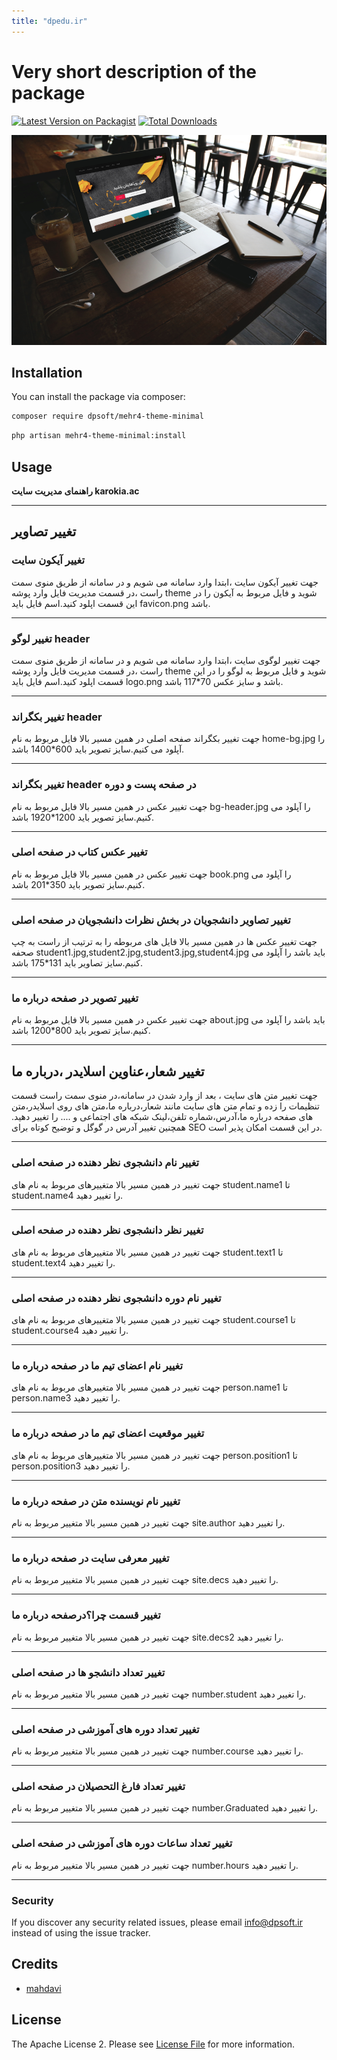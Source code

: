 ```yaml
---
title: "dpedu.ir"
---
```


# Very short description of the package

[![Latest Version on Packagist](https://img.shields.io/packagist/v/dpsoft/mehr4-theme-minimal.svg?style=flat-square)](https://packagist.org/packages/dpsoft/mehr4-theme-minimal)
[![Total Downloads](https://img.shields.io/packagist/dt/dpsoft/mehr4-theme-minimal.svg?style=flat-square)](https://packagist.org/packages/dpsoft/mehr4-theme-minimal)

![my package](karokia.jpg)

## Installation

You can install the package via composer:

```bash
composer require dpsoft/mehr4-theme-minimal
```
```bash
php artisan mehr4-theme-minimal:install
```

## Usage

**راهنمای  مدیریت سایت karokia.ac**
____
## تغییر تصاویر

### تغییر آیکون سایت

جهت تغییر آیکون سایت ،ابتدا وارد سامانه می شویم و در سامانه از طریق منوی سمت راست ،در قسمت مدیریت فایل وارد پوشه theme شوید و فایل مربوط به آیکون را در این قسمت اپلود کنید.اسم فایل باید favicon.png باشد.
___
### تغییر لوگو header

جهت تغییر لوگوی سایت ،ابتدا وارد سامانه می شویم و در سامانه از طریق منوی سمت راست ،در قسمت مدیریت فایل وارد پوشه theme شوید و فایل مربوط به لوگو را در این قسمت اپلود کنید.اسم فایل باید logo.png باشد و سایز عکس 70*117 باشد.

___

### تغییر بکگراند header

جهت تغییر بکگراند صفحه اصلی در همین مسیر بالا فایل مربوط به نام home-bg.jpg را آپلود می کنیم.سایز تصویر باید 600*1400 باشد.
___

### تغییر بکگراند header در صفحه پست و دوره
جهت تغییر عکس در همین مسیر بالا فایل مربوط به نام bg-header.jpg را آپلود می کنیم.سایز تصویر باید 1200*1920 باشد.
___
### تغییر عکس کتاب در صفحه اصلی 
جهت تغییر عکس در همین مسیر بالا فایل مربوط به نام book.png را آپلود می کنیم.سایز تصویر باید 350*201 باشد.
___
### تغییر تصاویر دانشجویان در بخش نظرات دانشجویان در صفحه اصلی
جهت تغییر عکس ها در همین مسیر بالا فایل های مربوطه را به ترتیب از راست به چپ صحفه student1.jpg,student2.jpg,student3.jpg,student4.jpg باید باشد را آپلود می کنیم.سایز تصاویر باید 131*175 باشد.
___
### تغییر تصویر در صفحه درباره ما  
جهت تغییر عکس در همین مسیر بالا فایل مربوط به نام about.jpg باید باشد را آپلود می کنیم.سایز تصویر باید 800*1200 باشد.

___

## تغییر شعار،عناوین اسلایدر ،درباره ما  
جهت تغییر متن های سایت ، بعد از وارد شدن در سامانه،در منوی سمت راست قسمت تنظیمات را زده و تمام متن های سایت مانند شعار،درباره ما،متن های روی اسلایدر،متن های صفحه درباره ما،آدرس،شماره تلفن،لینک شبکه های اجتماعی و .... را تغییر دهید.
همچنین تغییر آدرس در گوگل  و توضیح کوتاه برای SEO در این قسمت امکان پذیر است.	

___
### تغییر نام دانشجوی نظر دهنده در صفحه اصلی
جهت تغییر در همین مسیر بالا متغییرهای مربوط به نام های student.name1 تا student.name4 را تغییر دهید.
___
### تغییر نظر دانشجوی نظر دهنده در صفحه اصلی
جهت تغییر در همین مسیر بالا متغییرهای مربوط به نام های student.text1 تا student.text4 را تغییر دهید.
___
### تغییر نام دوره دانشجوی نظر دهنده در صفحه اصلی
جهت تغییر در همین مسیر بالا متغییرهای مربوط به نام های student.course1 تا student.course4 را تغییر دهید.
___
### تغییر نام اعضای تیم ما در صفحه درباره ما 
جهت تغییر در همین مسیر بالا متغییرهای مربوط به نام های person.name1 تا person.name3 را تغییر دهید.
___
### تغییر موقعیت اعضای تیم ما در صفحه درباره ما 
جهت تغییر در همین مسیر بالا متغییرهای مربوط به نام های person.position1 تا person.position3 را تغییر دهید.
___
### تغییر نام نویسنده متن در صفحه درباره ما 
جهت تغییر در همین مسیر بالا متغییر مربوط به نام site.author را تغییر دهید.
___
### تغییر معرفی سایت در صفحه درباره ما
جهت تغییر در همین مسیر بالا متغییر مربوط به نام site.decs را تغییر دهید.
___
### تغییر قسمت چرا؟‌درصفحه درباره ما
جهت تغییر در همین مسیر بالا متغییر مربوط به نام site.decs2 را تغییر دهید.
___
### تغییر تعداد دانشجو ها در صفحه اصلی
جهت تغییر در همین مسیر بالا متغییر مربوط به نام number.student را تغییر دهید.
___
### تغییر تعداد دوره های آموزشی در صفحه اصلی
جهت تغییر در همین مسیر بالا متغییر مربوط به نام number.course را تغییر دهید.
___

### تغییر تعداد  فارغ التحصیلان در صفحه اصلی
جهت تغییر در همین مسیر بالا متغییر مربوط به نام number.Graduated را تغییر دهید.
___

### تغییر تعداد ساعات دوره های آموزشی در صفحه اصلی
جهت تغییر در همین مسیر بالا متغییر مربوط به نام number.hours را تغییر دهید.
___


### Security

If you discover any security related issues, please email info@dpsoft.ir instead of using the issue tracker.

## Credits

- [mahdavi](http://mygitlab.ir/dpsoft)

## License

The Apache License 2. Please see [License File](LICENSE.md) for more information.
